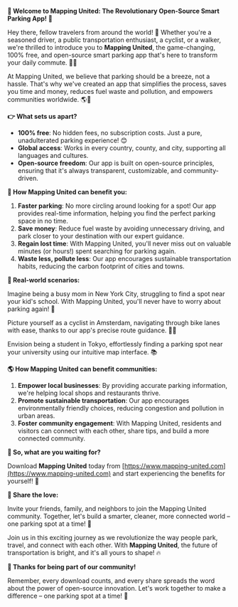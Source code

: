 **🚀 Welcome to Mapping United: The Revolutionary Open-Source Smart Parking App! 🚀**

Hey there, fellow travelers from around the world! 👋 Whether you're a seasoned driver, a public transportation enthusiast, a cyclist, or a walker, we're thrilled to introduce you to **Mapping United**, the game-changing, 100% free, and open-source smart parking app that's here to transform your daily commute. 🚗💨

At Mapping United, we believe that parking should be a breeze, not a hassle. That's why we've created an app that simplifies the process, saves you time and money, reduces fuel waste and pollution, and empowers communities worldwide. 🌎💪

**👉 What sets us apart?**

* **100% free**: No hidden fees, no subscription costs. Just a pure, unadulterated parking experience! 😊
* **Global access**: Works in every country, county, and city, supporting all languages and cultures.
* **Open-source freedom**: Our app is built on open-source principles, ensuring that it's always transparent, customizable, and community-driven.

**🚗 How Mapping United can benefit you:**

1. **Faster parking**: No more circling around looking for a spot! Our app provides real-time information, helping you find the perfect parking space in no time.
2. **Save money**: Reduce fuel waste by avoiding unnecessary driving, and park closer to your destination with our expert guidance.
3. **Regain lost time**: With Mapping United, you'll never miss out on valuable minutes (or hours!) spent searching for parking again.
4. **Waste less, pollute less**: Our app encourages sustainable transportation habits, reducing the carbon footprint of cities and towns.

**🌆 Real-world scenarios:**

Imagine being a busy mom in New York City, struggling to find a spot near your kid's school. With Mapping United, you'll never have to worry about parking again! 🚌

Picture yourself as a cyclist in Amsterdam, navigating through bike lanes with ease, thanks to our app's precise route guidance. 🚴‍♀️

Envision being a student in Tokyo, effortlessly finding a parking spot near your university using our intuitive map interface. 📚

**🌎 How Mapping United can benefit communities:**

1. **Empower local businesses**: By providing accurate parking information, we're helping local shops and restaurants thrive.
2. **Promote sustainable transportation**: Our app encourages environmentally friendly choices, reducing congestion and pollution in urban areas.
3. **Foster community engagement**: With Mapping United, residents and visitors can connect with each other, share tips, and build a more connected community.

**📲 So, what are you waiting for?**

Download **Mapping United** today from [https://www.mapping-united.com](https://www.mapping-united.com) and start experiencing the benefits for yourself! 🎉

**💬 Share the love:**

Invite your friends, family, and neighbors to join the Mapping United community. Together, let's build a smarter, cleaner, more connected world – one parking spot at a time! 🌟

Join us in this exciting journey as we revolutionize the way people park, travel, and connect with each other. With **Mapping United**, the future of transportation is bright, and it's all yours to shape! 🔥

**👋 Thanks for being part of our community!**

Remember, every download counts, and every share spreads the word about the power of open-source innovation. Let's work together to make a difference – one parking spot at a time! 🚀